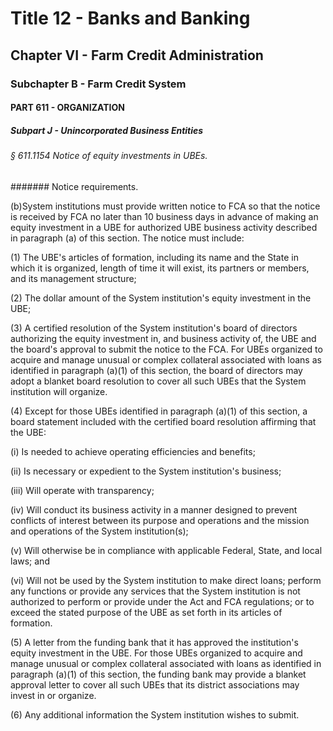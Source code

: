 
# Title 12 - Banks and Banking
## Chapter VI - Farm Credit Administration
### Subchapter B - Farm Credit System
#### PART 611 - ORGANIZATION
##### Subpart J - Unincorporated Business Entities
###### § 611.1154 Notice of equity investments in UBEs.
####### Notice requirements.

(b)System institutions must provide written notice to FCA so that the notice is received by FCA no later than 10 business days in advance of making an equity investment in a UBE for authorized UBE business activity described in paragraph (a) of this section. The notice must include:

(1) The UBE's articles of formation, including its name and the State in which it is organized, length of time it will exist, its partners or members, and its management structure;

(2) The dollar amount of the System institution's equity investment in the UBE;

(3) A certified resolution of the System institution's board of directors authorizing the equity investment in, and business activity of, the UBE and the board's approval to submit the notice to the FCA. For UBEs organized to acquire and manage unusual or complex collateral associated with loans as identified in paragraph (a)(1) of this section, the board of directors may adopt a blanket board resolution to cover all such UBEs that the System institution will organize.

(4) Except for those UBEs identified in paragraph (a)(1) of this section, a board statement included with the certified board resolution affirming that the UBE:

(i) Is needed to achieve operating efficiencies and benefits;

(ii) Is necessary or expedient to the System institution's business;

(iii) Will operate with transparency;

(iv) Will conduct its business activity in a manner designed to prevent conflicts of interest between its purpose and operations and the mission and operations of the System institution(s);

(v) Will otherwise be in compliance with applicable Federal, State, and local laws; and

(vi) Will not be used by the System institution to make direct loans; perform any functions or provide any services that the System institution is not authorized to perform or provide under the Act and FCA regulations; or to exceed the stated purpose of the UBE as set forth in its articles of formation.

(5) A letter from the funding bank that it has approved the institution's equity investment in the UBE. For those UBEs organized to acquire and manage unusual or complex collateral associated with loans as identified in paragraph (a)(1) of this section, the funding bank may provide a blanket approval letter to cover all such UBEs that its district associations may invest in or organize.

(6) Any additional information the System institution wishes to submit.
